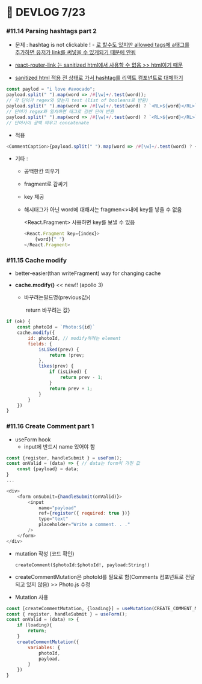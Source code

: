 # 🌵 DEVLOG 7/23

### #11.14 Parsing hashtags part 2

- 문제 : hashtag is not clickable ! - <a href="">로 할수도 있지만 allowed tags에 a태그를 추가하면 유저가 link를 써넣을 수 있게되기 때문에 안됨 

- react-router-link 는 sanitized html에서 사용할 수 없음 >> html이기 때문
- sanitized html 적용 전 상태로 가서 hashtag를 리액트 컴포넌트로 대체하기

```js
const paylod = "i love #avocado";
payload.split(" ").map(word => /#[\w]+/.test(word));
// 각 단어가 regex와 맞는지 test (list of booleans로 반환)
payload.split(" ").map(word => /#[\w]+/.test(word) ? `<RL>${word}</RL>` : word);
// 단어가 regex와 일치하면 태그로 감싼 단어 반환
payload.split(" ").map(word => /#[\w]+/.test(word) ? `<RL>${word}</RL>` : word).join(" ");
// 단어사이 공백 띄우고 concatenate
```

- 적용

```js
<CommentCaption>{payload.split(" ").map(word => /#[\w]+/.test(word) ? <Link to={`/hashtag/${word}`}>{word}</Link> : {word})}</CommentCaption>
```

- 기타 : 

  - 공백한칸 띄우기

  - fragment로 감싸기

  - key 제공

  - 해시태그가 아닌 word에 대해서는 fragmen<>내에 key를 넣을 수 없음

    <React.Fragment> 사용하면 key를 보낼 수 있음

    ```js
    <React.Fragment key={index}>
        {word}{" "}
    </React.Fragment>
    ```



### #11.15 Cache modify

- better-easier(than writeFragment) way for changing cache

- **cache.modify()** << new!! (apollo 3)

  - 바꾸려는필드명(previous값){

    ​	return 바꾸려는 값}

```js
if (ok) {
    const photoId = `Photo:${id}`
    cache.modify({
        id: photoId, // modify하려는 element
        fields: {
            isLiked(prev) {
                return !prev;
            },
            likes(prev) {
                if (isLiked) {
                    return prev - 1;
                }
                return prev + 1;
            }
        }
    })
}
```



### #11.16 Create Comment part 1

- useForm hook
  - input에 반드시 name 있어야 함

```js
const {register, handleSubmit } = useFom();
const onValid = (data) => { // data는 form이 가진 값
	const {payload} = data;
}
...

<div>
	<form onSubmit={handleSubmit(onValid)}>
		<input
			name="payload"
			ref={register({ required: true })}
			type="text"
			placeholder="Write a comment. . ."
		/>
    </form>
</div>
```

- mutation 작성  (코드 확인)

  `createComment($photoId:$photoId!, payload:String!)`

- createCommentMutation은 photoId를 필요로 함(Comments 컴포넌트로 전달되고 있지 않음) >> Photo.js 수정

- Mutation 사용

```js
const [createCommentMutation, {loading}] = useMutation(CREATE_COMMENT_MUTATION);
const { register, handleSubmit } = useForm();
const onValid = (data) => {
    if (loading){
        return;
    }
    createCommentMutation({
        variables: {
            photoId,
            payload,
        }
    })
}
```

